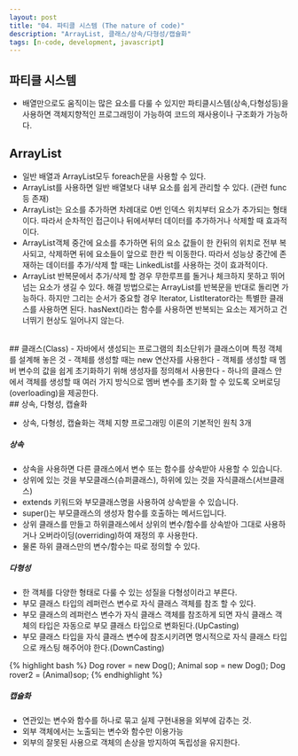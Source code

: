 ```yaml
---
layout: post
title: "04. 파티클 시스템 (The nature of code)"
description: "ArrayList, 클래스/상속/다형성/캡슐화"
tags: [n-code, development, javascript]
---
```


## 파티클 시스템
- 배열만으로도 움직이는 많은 요소를 다룰 수 있지만 파티클시스템(상속,다형성등)을 사용하면 객체지향적인 프로그래밍이 가능하여 코드의 재사용이나 구조화가 가능하다. 

## ArrayList

- 일반 배열과 ArrayList모두 foreach문을 사용할 수 있다.
- ArrayList를 사용하면 일반 배열보다 내부 요소를 쉽게 관리할 수 있다. (관련 func등 존재)
- ArrayList는 요소를 추가하면 차례대로 0번 인덱스 위치부터 요소가 추가되는 형태이다. 따라서 순차적인 접근이나 뒤에서부터 데이터를 추가하거나 삭제할 때 효과적이다.
- ArrayList객체 중간에 요소를 추가하면 뒤의 요소 값들이 한 칸뒤의 위치로 전부 복사되고, 삭제하면 뒤에 요소들이 앞으로 한칸 씩 이동한다. 따라서 성능상 중간에 존재하는 데이터를 추가/삭제 할 때는 LinkedList를 사용하는 것이 효과적이다.
- ArrayList 반복문에서 추가/삭제 할 경우 무한루프를 돌거나 체크하지 못하고 뛰어넘는 요소가 생길 수 있다. 해결 방법으로는 ArrayList를 반복문을 반대로 돌리면 가능하다. 하지만 그리는 순서가 중요할 경우 Iterator, ListIterator라는 특별한 클래스를 사용하면 된다. hasNext()라는 함수를 사용하면 반복되는 요소는 제거하고 건너뛰기 현상도 일어나지 않는다.


<br>
## 클래스(Class)
- 자바에서 생성되는 프로그램의 최소단위가 클래스이며 특정 객체를 설계해 놓은 것
- 객체를 생성할 때는 new 연산자를 사용한다
- 객체를 생성할 때 멤버 변수의 값을 쉽게 초기화하기 위해 생성자를 정의해서 사용한다
- 하나의 클래스 안에서 객체를 생성할 때 여러 가지 방식으로 멤버 변수를 초기화 할 수 있도록 오버로딩(overloading)을 제공한다.

<br>
## 상속, 다형성, 캡슐화

- 상속, 다형성, 캡슐화는 객체 지향 프로그래밍 이론의 기본적인 원칙 3개

##### 상속
- 상속을 사용하면 다른 클래스에서 변수 또는 함수를 상속받아 사용할 수 있습니다.
- 상위에 있는 것을 부모클래스(슈퍼클래스), 하위에 있는 것을 자식클래스(서브클래스)
- extends 키워드와 부모클래스명을 사용하여 상속받을 수 있습니다.
- super()는 부모클래스의 생성자 함수를 호출하는 메서드입니다.
- 상위 클래스를 만들고 하위클래스에서 상위의 변수/함수를 상속받아 그대로 사용하거나 오버라이딩(overriding)하여 재정의 후 사용한다.
- 물론 하위 클래스만의 변수/함수는 따로 정의할 수 있다.

##### 다형성
- 한 객체를 다양한 형태로 다룰 수 있는 성질을 다형성이라고 부른다.
- 부모 클래스 타입의 레퍼런스 변수로 자식 클래스 객체를 참조 할 수 있다.
- 부모 클래스의 레퍼런스 변수가 자식 클래스 객체를 참조하게 되면 자식 클래스 객체의 타입은 자동으로 부모 클래스 타입으로 변화된다.(UpCasting)
- 부모 클래스 타입을 자식 클래스 변수에 참조시키려면 명시적으로 자식 클래스 타입으로 캐스팅 해주어야 한다.(DownCasting)

{% highlight bash %}
Dog rover = new Dog();
Animal sop = new Dog();
Dog rover2 = (Animal)sop;
{% endhighlight %}

##### 캡슐화
- 연관있는 변수와 함수를 하나로 묶고 실제 구현내용을 외부에 감추는 것.
- 외부 객체에서는 노출되는 변수와 함수만 이용가능
- 외부의 잘못된 사용으로 객체의 손상을 방지하여 독립성을 유지한다. 
